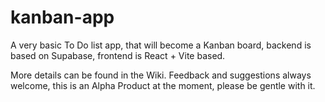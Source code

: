 # kanban-app
A very basic To Do list app, that will become a Kanban board, backend is based on Supabase, frontend is React + Vite based.

More details can be found in the Wiki. Feedback and suggestions always welcome, this is an Alpha Product at the moment, please be gentle with it.
